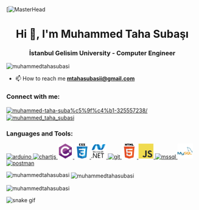  [![MasterHead](https://www.techsoft.com.tr/foto/tur/orta/temiz-kod-yazma-pratikleri-41801.jpg)
<h1 align="center">Hi 👋, I'm Muhammed Taha Subaşı</h1>
<h3 align="center">İstanbul Gelisim University - Computer Engineer</h3>

<p align="left"> <img src="https://komarev.com/ghpvc/?username=muhammedtahasubasi&label=Profile%20views&color=0e75b6&style=flat" alt="muhammedtahasubasi" /> </p>

- 📫 How to reach me **mtahasubasii@gmail.com**

<h3 align="left">Connect with me:</h3>
<p align="left">
<a href="https://linkedin.com/in/muhammed-taha-suba%c5%9f%c4%b1-325557238/" target="blank"><img align="center" src="https://raw.githubusercontent.com/rahuldkjain/github-profile-readme-generator/master/src/images/icons/Social/linked-in-alt.svg" alt="muhammed-taha-suba%c5%9f%c4%b1-325557238/" height="30" width="40" /></a>
<a href="https://instagram.com/muhammed_taha_subasi" target="blank"><img align="center" src="https://raw.githubusercontent.com/rahuldkjain/github-profile-readme-generator/master/src/images/icons/Social/instagram.svg" alt="muhammed_taha_subasi" height="30" width="40" /></a>
</p>

<h3 align="left">Languages and Tools:</h3>
<p align="left"> <a href="https://www.arduino.cc/" target="_blank" rel="noreferrer"> <img src="https://cdn.worldvectorlogo.com/logos/arduino-1.svg" alt="arduino" width="40" height="40"/> </a> <a href="https://www.chartjs.org" target="_blank" rel="noreferrer"> <img src="https://www.chartjs.org/media/logo-title.svg" alt="chartjs" width="40" height="40"/> </a> <a href="https://www.w3schools.com/cs/" target="_blank" rel="noreferrer"> <img src="https://raw.githubusercontent.com/devicons/devicon/master/icons/csharp/csharp-original.svg" alt="csharp" width="40" height="40"/> </a> <a href="https://www.w3schools.com/css/" target="_blank" rel="noreferrer"> <img src="https://raw.githubusercontent.com/devicons/devicon/master/icons/css3/css3-original-wordmark.svg" alt="css3" width="40" height="40"/> </a> <a href="https://dotnet.microsoft.com/" target="_blank" rel="noreferrer"> <img src="https://raw.githubusercontent.com/devicons/devicon/master/icons/dot-net/dot-net-original-wordmark.svg" alt="dotnet" width="40" height="40"/> </a> <a href="https://git-scm.com/" target="_blank" rel="noreferrer"> <img src="https://www.vectorlogo.zone/logos/git-scm/git-scm-icon.svg" alt="git" width="40" height="40"/> </a> <a href="https://www.w3.org/html/" target="_blank" rel="noreferrer"> <img src="https://raw.githubusercontent.com/devicons/devicon/master/icons/html5/html5-original-wordmark.svg" alt="html5" width="40" height="40"/> </a> <a href="https://developer.mozilla.org/en-US/docs/Web/JavaScript" target="_blank" rel="noreferrer"> <img src="https://raw.githubusercontent.com/devicons/devicon/master/icons/javascript/javascript-original.svg" alt="javascript" width="40" height="40"/> </a> <a href="https://www.microsoft.com/en-us/sql-server" target="_blank" rel="noreferrer"> <img src="https://www.svgrepo.com/show/303229/microsoft-sql-server-logo.svg" alt="mssql" width="40" height="40"/> </a> <a href="https://www.mysql.com/" target="_blank" rel="noreferrer"> <img src="https://raw.githubusercontent.com/devicons/devicon/master/icons/mysql/mysql-original-wordmark.svg" alt="mysql" width="40" height="40"/> </a> <a href="https://postman.com" target="_blank" rel="noreferrer"> <img src="https://www.vectorlogo.zone/logos/getpostman/getpostman-icon.svg" alt="postman" width="40" height="40"/> </a> </p>

<p><img align="left" src="https://github-readme-stats.vercel.app/api/top-langs?username=muhammedtahasubasi&show_icons=true&locale=en&layout=compact" alt="muhammedtahasubasi" /></p>

<p>&nbsp;<img align="center" src="https://github-readme-stats.vercel.app/api?username=muhammedtahasubasi&show_icons=true&locale=en" alt="muhammedtahasubasi" /></p>

<p><img align="center" src="https://github-readme-streak-stats.herokuapp.com/?user=muhammedtahasubasi&" alt="muhammedtahasubasi" /></p>

![snake gif](https://github.com/MuhammedTahaSubasi/MuhammedTahaSubasi/blob/output/github-contribution-grid-snake.gif)
